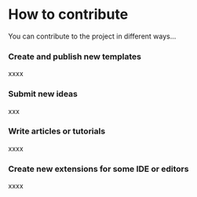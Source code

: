 # How to contribute

You can contribute to the project in different ways...

### Create and publish new templates

xxxx

### Submit new ideas 

xxx

### Write articles or tutorials

xxxx

### Create new extensions for some IDE or editors

xxxx



### 





